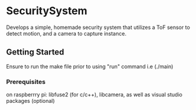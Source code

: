 # SecuritySystem
Develops a simple, homemade security system that utilizes a ToF sensor to detect motion, and a camera to capture instance. 
## Getting Started

Ensure to run the make file prior to using "run" command i.e (./main)
### Prerequisites

on raspberrry pi: libfuse2 (for c/c++), libcamera, as well as visual studio packages (optional)

